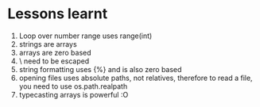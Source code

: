 # Lessons learnt
1. Loop over number range uses range(int)
2. strings are arrays
3. arrays are zero based
4. \ need to be escaped
5. string formatting uses {%} and is also zero based
6. opening files uses absolute paths, not relatives, therefore to read a file, you need to use os.path.realpath
7. typecasting arrays is powerful :O